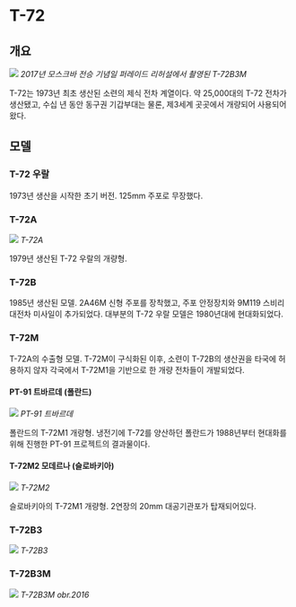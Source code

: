 # T-72

## 개요

![](https://upload.wikimedia.org/wikipedia/commons/thumb/5/56/Alabino05042017-40.jpg/1024px-Alabino05042017-40.jpg)
_2017년 모스크바 전승 기념일 퍼레이드 리허설에서 촬영된 T-72B3M_

T-72는 1973년 최초 생산된 소련의 제식 전차 계열이다. 약 25,000대의 T-72 전차가 생산됐고, 수십 년 동안 동구권 기갑부대는 물론, 제3세계 곳곳에서 개량되어 사용되어 왔다.

## 모델

### T-72 우랄

1973년 생산을 시작한 초기 버전. 125mm 주포로 무장했다.

### T-72A

![](https://upload.wikimedia.org/wikipedia/commons/thumb/d/d9/ParkPatriot2015part2-28.jpg/1024px-ParkPatriot2015part2-28.jpg)
_T-72A_

1979년 생산된 T-72 우랄의 개량형.

### T-72B

1985년 생산된 모델. 2A46M 신형 주포를 장착했고, 주포 안정장치와 9M119 스비리 대전차 미사일이 추가되었다. 대부분의 T-72 우랄 모델은 1980년대에 현대화되었다.

### T-72M

T-72A의 수출형 모델. T-72M이 구식화된 이후, 소련이 T-72B의 생산권을 타국에 허용하지 않자 각국에서 T-72M1을 기반으로 한 개량 전차들이 개발되었다.

#### PT-91 트바르데 (폴란드)

![](https://upload.wikimedia.org/wikipedia/commons/thumb/5/51/PT91_MSPO15_DSC02773.JPG/1024px-PT91_MSPO15_DSC02773.JPG)
_PT-91 트바르데_

폴란드의 T-72M1 개량형. 냉전기에 T-72를 양산하던 폴란드가 1988년부터 현대화를 위해 진행한 PT-91 프로젝트의 결과물이다.

#### T-72M2 모데르나 (슬로바키아)

![](https://upload.wikimedia.org/wikipedia/commons/4/44/T-72M2_009.jpg)
_T-72M2_

슬로바키아의 T-72M1 개량형. 2연장의 20mm 대공기관포가 탑재되어있다.

### T-72B3

![](https://upload.wikimedia.org/wikipedia/commons/thumb/d/d9/T-72B3.jpg/1024px-T-72B3.jpg)
_T-72B3_

### T-72B3M

![](https://upload.wikimedia.org/wikipedia/commons/thumb/9/9d/T-72_B3_%2827053439397%29.jpg/1024px-T-72_B3_%2827053439397%29.jpg)
_T-72B3M obr.2016_
